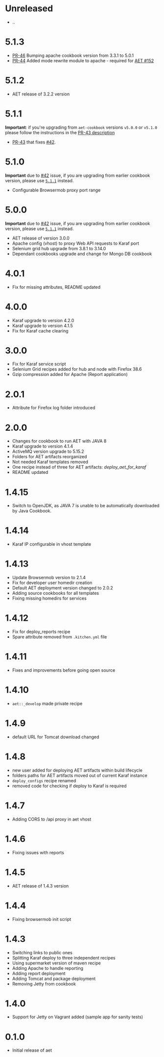 # Unreleased
* ..

# 5.1.3
* [PR-46](https://github.com/wttech/aet-cookbook/pull/46) Bumping apache cookbook version from 3.3.1 to 5.0.1
* [PR-44](https://github.com/wttech/aet-cookbook/pull/44) Added mode rewrite module to apache - required for [AET #152](https://github.com/Cognifide/aet/issues/152)

# 5.1.2
* AET release of 3.2.2 version

# 5.1.1
**Important**: if you're upgrading from `aet-cookbook` versions `v5.0.0` or `v5.1.0` please follow the instructions in the [PR-43 description](https://github.com/wttech/aet-cookbook/pull/43)

* [PR-43](https://github.com/wttech/aet-cookbook/pull/43) that fixes [#42](https://github.com/wttech/aet-cookbook/issues/42).

# 5.1.0
**Important** due to [#42](https://github.com/wttech/aet-cookbook/issues/42) issue, if you are upgrading from earlier cookbook version, please use [`5.1.1`](#511) instead.
* Configurable Browsermob proxy port range

# 5.0.0
**Important** due to [#42](https://github.com/wttech/aet-cookbook/issues/42) issue, if you are upgrading from earlier cookbook version, please use [`5.1.1`](#511) instead.

* AET release of version 3.0.0
* Apache config (vhost) to proxy Web API requests to Karaf port
* Selenium grid hub upgrade from 3.8.1 to 3.14.0
* Dependant cookbooks upgrade and change for Mongo DB cookbook

# 4.0.1

* Fix for missing attributes, README updated

# 4.0.0

* Karaf upgrade to version 4.2.0
* Karaf upgrade to version 4.1.5
* Fix for Karaf cache clearing

# 3.0.0

* Fix for Karaf service script
* Selenium Grid recipes added for hub and node with Firefox 38.6
* Gzip compression added for Apache (Report application)

# 2.0.1

* Attribute for Firefox log folder introduced

# 2.0.0

* Changes for cookbook to run AET with JAVA 8
* Karaf upgrade to version 4.1.4
* ActiveMQ version upgrade to 5.15.2
* Folders for AET artifacts reorganized
* Not needed Karaf templates removed
* One recipe instead of three for AET artifacts: *deploy_aet_for_karaf*
* README updated

# 1.4.15

* Switch to OpenJDK, as JAVA 7 is unable to be automatically downloaded by Java Cookbook.

# 1.4.14

* Karaf IP configurable in vhost template

# 1.4.13

* Update Browsermob version to 2.1.4
* Fix for developer user homedir creation
* Default AET deployment version changed to 2.0.2
* Adding source cookbooks for all templates
* Fixing missing homedirs for services

# 1.4.12

* Fix for deploy_reports recipe
* Spare attribute removed from `.kitchen.yml` file

# 1.4.11

* Fixes and improvements before going open source

# 1.4.10

* `aet::_develop` made private recipe

# 1.4.9

* default URL for Tomcat download changed

# 1.4.8

* new user added for deploying AET artifacts within build lifecycle
* folders paths for AET artifacts moved out of current Karaf instance
* `deploy_configs` recipe renamed
* removed code for checking if deploy to Karaf is required

# 1.4.7

* Adding CORS to /api proxy in aet vhost

# 1.4.6

* Fixing issues with reports

# 1.4.5

* AET release of 1.4.3 version

# 1.4.4

* Fixing browsermob init script

# 1.4.3

* Switching links to public ones
* Splitting Karaf deploy to three independent recipes
* Using supermarket version of maven recipe
* Adding Apache to handle reporting
* Adding report deployment
* Adding Tomcat and package deployment
* Removing Jetty from cookbook

# 1.4.0

* Support for Jetty on Vagrant added (sample app for sanity tests)

# 0.1.0

* Initial release of aet
